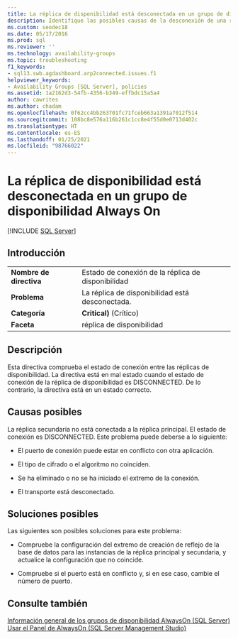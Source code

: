 ```yaml
---
title: La réplica de disponibilidad está desconectada en un grupo de disponibilidad
description: Identifique las posibles causas de la desconexión de una réplica dentro de un grupo de disponibilidad Always On.
ms.custom: seodec18
ms.date: 05/17/2016
ms.prod: sql
ms.reviewer: ''
ms.technology: availability-groups
ms.topic: troubleshooting
f1_keywords:
- sql13.swb.agdashboard.arp2connected.issues.f1
helpviewer_keywords:
- Availability Groups [SQL Server], policies
ms.assetid: 1a2162d3-54fb-4356-b349-effbdc15a5a4
author: cawrites
ms.author: chadam
ms.openlocfilehash: 0f62cc4bb263701fc71fceb663a1391a7012f514
ms.sourcegitcommit: 108bc8e576a116b261c1cc8e4f55d0e0713d402c
ms.translationtype: HT
ms.contentlocale: es-ES
ms.lasthandoff: 01/25/2021
ms.locfileid: "98766022"
---
```

# <a name="availability-replica-is-disconnected-within-an-always-on-availability-group"></a>La réplica de disponibilidad está desconectada en un grupo de disponibilidad Always On
[!INCLUDE [SQL Server](../../../includes/applies-to-version/sqlserver.md)]
    
## <a name="introduction"></a>Introducción  
  
|||  
|-|-|  
|**Nombre de directiva**|Estado de conexión de la réplica de disponibilidad|  
|**Problema**|La réplica de disponibilidad está desconectada.|  
|**Categoría**|**Critical)** (Crítico)|  
|**Faceta**|réplica de disponibilidad|  
  
## <a name="description"></a>Descripción  
 Esta directiva comprueba el estado de conexión entre las réplicas de disponibilidad. La directiva está en mal estado cuando el estado de conexión de la réplica de disponibilidad es DISCONNECTED. De lo contrario, la directiva está en un estado correcto.  
  
## <a name="possible-causes"></a>Causas posibles  
 La réplica secundaria no está conectada a la réplica principal. El estado de conexión es DISCONNECTED. Este problema puede deberse a lo siguiente:  
  
-   El puerto de conexión puede estar en conflicto con otra aplicación.  
  
-   El tipo de cifrado o el algoritmo no coinciden.  
  
-   Se ha eliminado o no se ha iniciado el extremo de la conexión.  
  
-   El transporte está desconectado.  
  
## <a name="possible-solutions"></a>Soluciones posibles  
 Las siguientes son posibles soluciones para este problema:  
  
-   Compruebe la configuración del extremo de creación de reflejo de la base de datos para las instancias de la réplica principal y secundaria, y actualice la configuración que no coincide.  
  
-   Compruebe si el puerto está en conflicto y, si en ese caso, cambie el número de puerto.  
  
## <a name="see-also"></a>Consulte también  
 [Información general de los grupos de disponibilidad AlwaysOn &#40;SQL Server&#41;](../../../database-engine/availability-groups/windows/overview-of-always-on-availability-groups-sql-server.md)   
 [Usar el Panel de AlwaysOn &#40;SQL Server Management Studio&#41;](../../../database-engine/availability-groups/windows/use-the-always-on-dashboard-sql-server-management-studio.md)  
  
  
